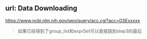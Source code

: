 ## url: Data Downloading

https://www.ncbi.nlm.nih.gov/geo/query/acc.cgi?acc=GSExxxxx

> 如果已经得到了group_list和exprSet可以直接跳到step3的最后
